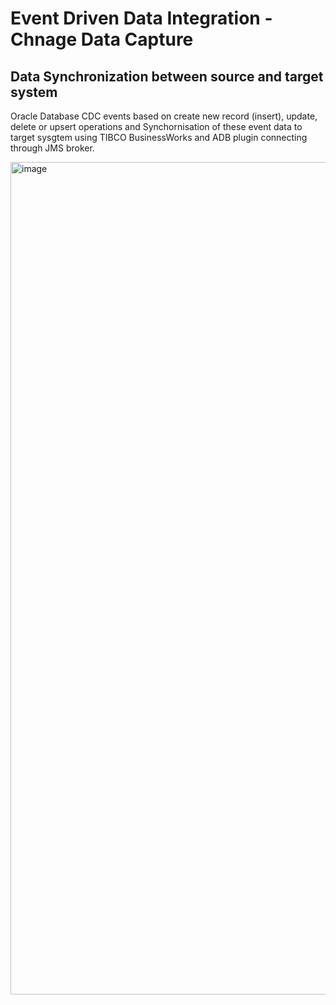 # Event Driven Data Integration - Chnage Data Capture

## Data Synchronization between source and target system
Oracle Database CDC events based on create new record (insert), update, delete or upsert operations and Synchornisation of these event data to target sysgtem using TIBCO BusinessWorks and ADB plugin connecting through JMS broker.

<img width="1332" alt="image" src="https://user-images.githubusercontent.com/38240734/236643032-95323c80-3d48-4668-804b-5ab12ecf6d4b.png">
